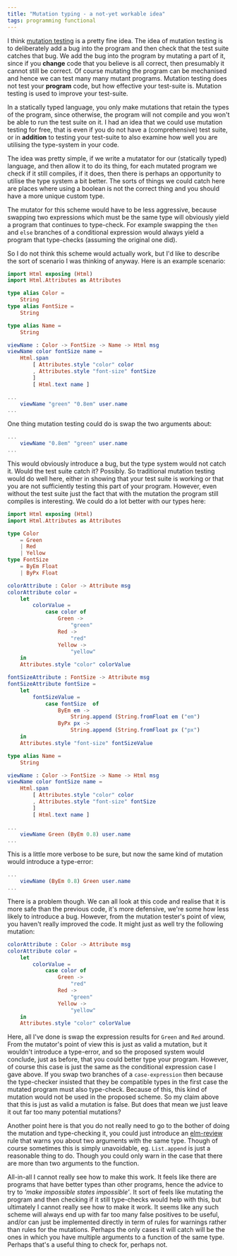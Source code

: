 ```yaml
---
title: "Mutation typing - a not-yet workable idea"
tags: programming functional
---
```



I think [mutation testing](https://wiki.c2.com/?MutationTesting) is a pretty fine idea. The idea of mutation testing is to deliberately add a bug into the program and then check that the test suite catches that bug. We add the bug into the program by mutating a part of it, since if you **change** code that you believe is all correct, then presumably it cannot still be correct. Of course mutating the program can be mechanised and hence we can test many many mutant programs. Mutation testing does not test your **program** code, but how effective your test-suite is. Mutation testing is used to improve your test-suite.

In a statically typed language, you only make mutations that retain the types of the program, since otherwise, the program will not compile and you won't be able to run the test suite on it. I had an idea that we could use mutation testing for free, that is even if you do not have a (comprehensive) test suite, or in **addition** to testing your test-suite to also examine how well you are utilising the type-system in your code. 

The idea was pretty simple, if we write a mutatator for our (statically typed) language, and then allow it to do its thing, for each mutated program we check if it still compiles, if it does, then there is perhaps an opportunity to utilise the type system a bit better. The sorts of things we could catch here are places where using a boolean is not the correct thing and you should have a more unique custom type.

The mutator for this scheme would have to be less aggressive, because swapping two expressions which must be the same type will obviously yield a program that continues to type-check. For example swapping the `then` and `else` branches of a conditional expression would always yield a program that type-checks  (assuming the original one did).

So I do not think this scheme would actually work, but I'd like to describe the sort of scenario I was thinking of anyway. Here is an example scenario:

```elm
import Html exposing (Html)
import Html.Attributes as Attributes 

type alias Color =
    String
type alias FontSize =
    String

type alias Name =
    String

viewName : Color -> FontSize -> Name -> Html msg
viewName color fontSize name =
    Html.span
        [ Attributes.style "color" color
        , Attributes.style "font-size" fontSize
        ]
        [ Html.text name ]

... 
    viewName "green" "0.8em" user.name
...
```

One thing mutation testing could do is swap the two arguments about:

```elm
... 
    viewName "0.8em" "green" user.name
...
```

This would obviously introduce a bug, but the type system would not catch it. Would the test suite catch it? Possibly. So traditional mutation testing would do well here, either in showing that your test suite is working or that you are not sufficiently testing this part of your program. However, even without the test suite just the fact that with the mutation the program still compiles is interesting. We could do a lot better with our types here:


```elm
import Html exposing (Html)
import Html.Attributes as Attributes 

type Color
    = Green
    | Red
    | Yellow
type FontSize 
    = ByEm Float
    | ByPx Float

colorAttribute : Color -> Attribute msg
colorAttribute color =
    let
        colorValue = 
            case color of
                Green ->
                    "green"
                Red ->
                    "red"
                Yellow ->
                    "yellow"
    in
    Attributes.style "color" colorValue

fontSizeAttribute : FontSize -> Attribute msg
fontSizeAttribute fontSize =
    let
        fontSizeValue =
            case fontSize  of
                ByEm em ->
                    String.append (String.fromFloat em ("em")
                ByPx px ->
                    String.append (String.fromFloat px ("px")
    in
    Attributes.style "font-size" fontSizeValue

type alias Name =
    String

viewName : Color -> FontSize -> Name -> Html msg
viewName color fontSize name =
    Html.span
        [ Attributes.style "color" color
        , Attributes.style "font-size" fontSize
        ]
        [ Html.text name ]

... 
    viewName Green (ByEm 0.8) user.name
...
```

This is a little more verbose to be sure, but now the same kind of mutation would introduce a type-error:

```elm
... 
    viewName (ByEm 0.8) Green user.name
...
```

There is a problem though. We can all look at this code and realise that it is more safe than the previous code, it's more defensive, we're some how less likely to introduce a bug. However, from the mutation tester's point of view, you haven't really improved the code. It might just as well try the following mutation:


```elm
colorAttribute : Color -> Attribute msg
colorAttribute color =
    let
        colorValue = 
            case color of
                Green ->
                    "red"
                Red ->
                    "green"
                Yellow ->
                    "yellow"
    in
    Attributes.style "color" colorValue
```

Here, all I've done is swap the expression results for `Green` and `Red` around. From the mutator's point of view this is just as valid a mutation, but it wouldn't introduce a type-error, and so the proposed system would conclude, just as before, that you could better type your program.  However, of course this case is just the same as the conditional expression case I gave above. If you swap two branches of a `case-expression` then because the type-checker insisted that they be compatible types in the first case the mutated program must also type-check. Because of this, this kind of mutation would not be used in the proposed scheme. So my claim above that this is just as valid a mutation is false. But does that mean we just leave it out far too many potential mutations? 

Another point here is that you do not really need to go to the bother of doing the mutation and type-checking it, you could just introduce an [elm-review](https://package.elm-lang.org/packages/jfmengels/elm-review/latest/) rule that warns you about two arguments with the same type. Though of course sometimes this is simply unavoidable, eg. `List.append` is just a reasonable thing to do. Though you could only warn in the case that there are more than two arguments to the function.

All-in-all I cannot really see how to make this work. It feels like there are programs that have better types than other programs, hence the advice to try to *'make impossible states impossible'*. It sort of feels like mutating the program and then checking if it still type-checks would help with this, but ultimately I cannot really see how to make it work. It seems like any such scheme will always end up with far too many false positives to be useful, and/or can just be implemented directly in term of rules for warnings rather than rules for the mutations. Perhaps the only cases it will catch will be the ones in which you have multiple arguments to a function of the same type. Perhaps that's a useful thing to check for, perhaps not.
